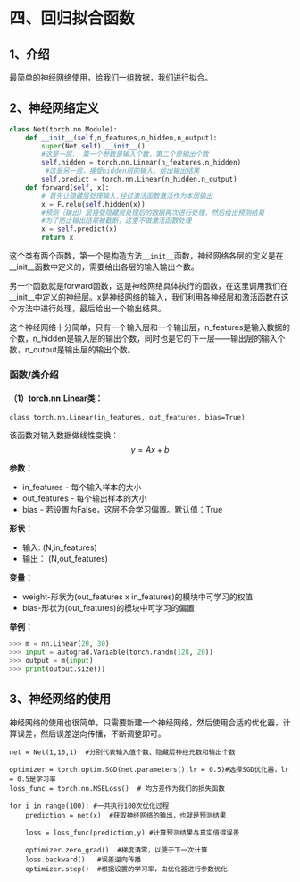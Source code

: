 # 四、回归拟合函数

## 1、介绍

最简单的神经网络使用，给我们一组数据，我们进行拟合。

## 2、神经网络定义

```py
class Net(torch.nn.Module):
    def __init__(self,n_features,n_hidden,n_output):
        super(Net,self).__init__()
        #这是一层， 第一个参数是输入个数，第二个是输出个数
        self.hidden = torch.nn.Linear(n_features,n_hidden)
         #这是另一层，接受hidden层的输入，给出输出结果
        self.predict = torch.nn.Linear(n_hidden,n_output)
    def forward(self, x):
        # 首先让隐藏层处理输入,经过激活函数激活作为本层输出
        x = F.relu(self.hidden(x)) 
        #预测（输出）层接受隐藏层处理后的数据再次进行处理，然后给出预测结果
        #为了防止输出结果被截断，这里不做激活函数处理
        x = self.predict(x) 
        return x
```

这个类有两个函数，第一个是构造方法`__init__`函数，神经网络各层的定义是在\_\_init\_\_函数中定义的，需要给出各层的输入输出个数。

另一个函数就是forward函数，这是神经网络具体执行的函数，在这里调用我们在\_\_init\_\_中定义的神经层。x是神经网络的输入，我们利用各神经层和激活函数在这个方法中进行处理，最后给出一个输出结果。

这个神经网络十分简单，只有一个输入层和一个输出层，n\_features是输入数据的个数，n\_hidden是输入层的输出个数，同时也是它的下一层——输出层的输入个数，n\_output是输出层的输出个数。

### 函数/类介绍

#### （1）torch.nn.Linear类：

```
class torch.nn.Linear(in_features, out_features, bias=True)
```

该函数对输入数据做线性变换：$$y = Ax + b$$

**参数：**

* in\_features - 每个输入样本的大小
* out\_features - 每个输出样本的大小
* bias - 若设置为False，这层不会学习偏置。默认值：True

**形状：**

* 输入: \(N,in\_features\)
* 输出： \(N,out\_features\)

**变量：**

* weight-形状为\(out\_features x in\_features\)的模块中可学习的权值
* bias-形状为\(out\_features\)的模块中可学习的偏置

**举例：**

```py
>>> m = nn.Linear(20, 30)
>>> input = autograd.Variable(torch.randn(128, 20))
>>> output = m(input)
>>> print(output.size())
```

## 3、神经网络的使用

神经网络的使用也很简单，只需要新建一个神经网络，然后使用合适的优化器，计算误差，然后误差逆向传播，不断调整即可。

```
net = Net(1,10,1)  #分别代表输入值个数、隐藏层神经元数和输出个数

optimizer = torch.optim.SGD(net.parameters(),lr = 0.5)#选择SGD优化器，lr = 0.5是学习率
loss_func = torch.nn.MSELoss()  # 均方差作为我们的损失函数

for i in range(100): #一共执行100次优化过程
    prediction = net(x)  #获取神经网络的输出，也就是预测结果

    loss = loss_func(prediction,y) #计算预测结果与真实值得误差

    optimizer.zero_grad()  #梯度清零，以便于下一次计算
    loss.backward()   #误差逆向传播
    optimizer.step()  #根据设置的学习率，由优化器进行参数优化
```



